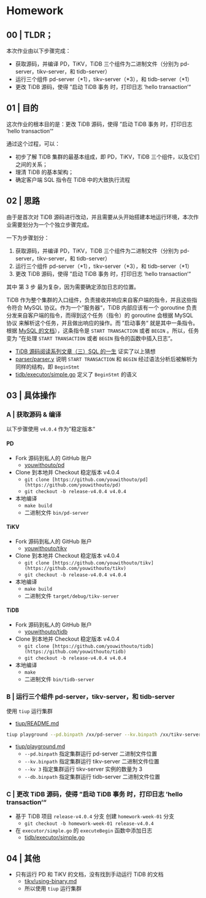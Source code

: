 # Homework

## 00 | TLDR；

本次作业由以下步骤完成：

- 获取源码，并编译 PD，TiKV，TiDB 三个组件为二进制文件（分别为 pd-server，tikv-server，和 tidb-server）
- 运行三个组件 pd-server（\*1），tikv-server（\*3），和 tidb-server（\*1）
- 更改 TiDB 源码，使得 ”启动 TiDB 事务 时，打印日志 ’hello transaction‘“


## 01 | 目的

这次作业的根本目的是：更改 TiDB 源码，使得 ”启动 TiDB 事务 时，打印日志 ’hello transaction‘“

通过这个过程，可以：

- 初步了解 TiDB 集群的最基本组成，即 PD，TiKV，TiDB 三个组件，以及它们之间的关系；
- 理清 TiDB 的基本架构；
- 确定客户端 SQL 指令在 TiDB 中的大致执行流程

## 02 | 思路

由于是首次对 TiDB 源码进行改动，并且需要从头开始搭建本地运行环境，本次作业需要划分为一个个独立步骤完成。

一下为步骤划分：

1. 获取源码，并编译 PD，TiKV，TiDB 三个组件为二进制文件（分别为 pd-server，tikv-server，和 tidb-server）
2. 运行三个组件 pd-server（\*1），tikv-server（\*3），和 tidb-server（\*1）
3. 更改 TiDB 源码，使得 ”启动 TiDB 事务 时，打印日志 ’hello transaction‘“

其中 第 3 步 最为复杂，因为需要确定添加日志的位置。

TiDB 作为整个集群的入口组件，负责接收并响应来自客户端的指令，并且这些指令符合 MySQL 协议。作为一个”服务器“，TiDB 内部应该有一个 goroutine 负责分发来自客户端的指令，而得到这个任务（指令）的 goroutine 会根据 MySQL 协议 来解析这个任务，并且做出响应的操作。而 ”启动事务“ 就是其中一条指令。根据 [MySQL 的文档](https://dev.mysql.com/doc/refman/8.0/en/commit.html)），这条指令是 `START TRANSACTION` 或者 `BEGIN` 。所以，任务变为 ”在处理  `START TRANSACTION` 或者 `BEGIN` 指令的函数中插入日志“。

- [TiDB 源码阅读系列文章（三）SQL 的一生](https://pingcap.com/blog-cn/tidb-source-code-reading-3/) 证实了以上猜想
- [parser/parser.y](https://github.com/pingcap/parser/blob/a4bff035d3e2e980ebe8aa637bed9c03d9dac801/parser.y#L2430) 说明  `START TRANSACTION` 和 `BEGIN` 经过语法分析后被解析为同样的结构，即 `BeginStmt`
- [tidb/executor/simple.go](https://github.com/youwithouto/tidb/blob/baedc336afa26c85bbc9c865547789cce31597b0/executor/simple.go#L54) 定义了 `BeginStmt` 的语义

## 03 | 具体操作

### A | 获取源码 & 编译

以下步骤使用 `v4.0.4` 作为”稳定版本“

#### PD

- Fork 源码到私人的 GitHub 账户
    - [youwithouto/pd](https://github.com/youwithouto/pd)
- Clone 到本地并 Checkout 稳定版本 v4.0.4
    - `git clone [https://github.com/youwithouto/pd](https://github.com/youwithouto/pd)`
    - `git checkout -b release-v4.0.4 v4.0.4`
- 本地编译
    - `make build`
    - 二进制文件 `bin/pd-server`

#### TiKV

- Fork 源码到私人的 GitHub 账户
    - [youwithouto/tikv](https://github.com/youwithouto/tikv)
- Clone 到本地并 Checkout 稳定版本 v4.0.4
    - `git clone [https://github.com/youwithouto/tikv](https://github.com/youwithouto/tikv)`
    - `git checkout -b release-v4.0.4 v4.0.4`
- 本地编译
    - `make build`
    - 二进制文件 `target/debug/tikv-server`

#### TiDB

- Fork 源码到私人的 GitHub 账户
    - [youwithouto/tidb](https://github.com/youwithouto/tidb)
- Clone 到本地并 Checkout 稳定版本 v4.0.4
    - `git clone [https://github.com/youwithouto/tidb](https://github.com/youwithouto/tidb)`
    - `git checkout -b release-v4.0.4 v4.0.4`
- 本地编译
    - `make`
    - 二进制文件 `bin/tidb-server`

### B | 运行三个组件 pd-server，tikv-server，和 tidb-server

使用 `tiup` 运行集群

- [tiup/README.md](https://github.com/pingcap/tiup/blob/master/doc/user/README.md)

```bash
tiup playground --pd.binpath /xx/pd-server --kv.binpath /xx/tikv-server --kv 3 --db.binpath /xx/tidb-server
```

- [tiup/playground.md](https://github.com/pingcap/tiup/blob/master/doc/user/playground.md#replace-the-default-binary-file)
    - `--pd.binpath` 指定集群运行 pd-server 二进制文件位置
    - `--kv.binpath` 指定集群运行 tikv-server 二进制文件位置
    - `--kv 3` 指定集群运行 tikv-server 实例的数量为 3
    - `--db.binpath` 指定集群运行 tidb-server 二进制文件位置

### C | 更改 TiDB 源码，使得 ”启动 TiDB 事务 时，打印日志 ’hello transaction‘“

- 基于 TiDB 项目 `release-v4.0.4` 分支 创建 `homework-week-01` 分支
    - `git checkout -b homework-week-01 release-v4.0.4`
- 在 `executor/simple.go` 的 `executeBegin` 函数中添加日志
    - [tidb/executor/simple.go](https://github.com/youwithouto/tidb/blob/4bd361c5ab0976b68adab5656a95bacdecb03bed/executor/simple.go#L544)

## 04 | 其他

- 只有运行 PD 和 TiKV 的文档，没有找到手动运行 TiDB 的文档
    - [tikv/using-binary.md](https://github.com/tikv/tikv/blob/master/docs/how-to/deploy/using-binary.md)
    - 所以使用 `tiup` 运行集群
